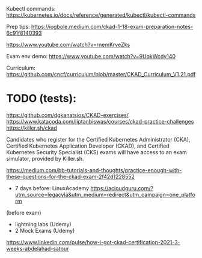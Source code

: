 Kubectl commands:
https://kubernetes.io/docs/reference/generated/kubectl/kubectl-commands

Prep tips:
https://iogbole.medium.com/ckad-1-18-exam-preparation-notes-6c91f8140393

https://www.youtube.com/watch?v=rnemKrveZks

Exam env demo:
https://www.youtube.com/watch?v=9UqkWcdy140

Curriculum:
https://github.com/cncf/curriculum/blob/master/CKAD_Curriculum_V1.21.pdf

# TODO (tests):

https://github.com/dgkanatsios/CKAD-exercises/
https://www.katacoda.com/liptanbiswas/courses/ckad-practice-challenges
https://killer.sh/ckad

Candidates who register for the Certified Kubernetes Administrator (CKA), Certified Kubernetes Application Developer (CKAD), and Certified Kubernetes Security Specialist (CKS) exams will have access to an exam simulator, provided by Killer.sh.  

https://medium.com/bb-tutorials-and-thoughts/practice-enough-with-these-questions-for-the-ckad-exam-2f42d1228552

+ 7 days before:
LinuxAcademy
https://acloudguru.com/?utm_source=legacyla&utm_medium=redirect&utm_campaign=one_platform

(before exam)
+ lightning labs (Udemy)
+ 2 Mock Exams (Udemy)

https://www.linkedin.com/pulse/how-i-got-ckad-certification-2021-3-weeks-abdelahad-satour